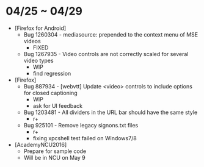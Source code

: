 # 04/25 ~ 04/29

- [Firefox for Android]
  - Bug 1260304 - mediasource: prepended to the context menu of MSE videos
    - FIXED
  - Bug 1267935 - Video controls are not correctly scaled for several video types
    - WIP
    - find regression
- [Firefox]
  - Bug 887934 - [webvtt] Update \<video\> controls to include options for closed captioning
    - WIP
    - ask for UI feedback
  - Bug 1203481 - All dividers in the URL bar should have the same style
    - r+
  - Bug 925101 - Remove legacy signons.txt files
    - r+
    - fixing xpcshell test failed on Windows7/8
- [AcademyNCU2016]
    - Prepare for sample code
    - Will be in NCU on May 9
